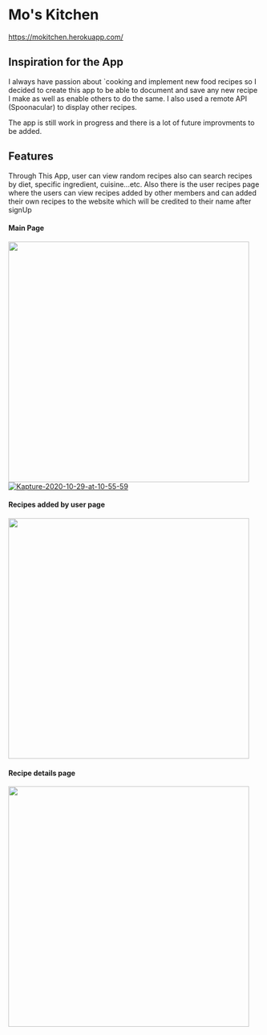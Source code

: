 # Mo's Kitchen

https://mokitchen.herokuapp.com/

## Inspiration for the App

I always have passion about `cooking and implement new food recipes so I
decided to create this app to be able to document and save any new recipe
I make as well as enable others to do the same. I also used a remote API
(Spoonacular) to display other recipes.

The app is still work in progress and there is a lot of future improvments
to be added.

## Features

Through This App, user can view random recipes also can search recipes by
diet, specific ingredient, cuisine...etc. Also there is the user recipes
page where the users can view recipes added by other members and can added
their own recipes to the website which will be credited to their name
after signUp

#### Main Page

<img src="https://iili.io/3N8ye2.gif" style="width: 30rem;" />
<a href="https://ibb.co/Nr56Jhj"><img src="https://i.ibb.co/vhpxT5P/Kapture-2020-10-29-at-10-55-59.gif" alt="Kapture-2020-10-29-at-10-55-59" border="0" /></a>

#### Recipes added by user page

<img src="https://iili.io/3NnZmb.gif" style="width: 30rem;" />

#### Recipe details page

<img src="https://iili.io/3NoE37.gif" style="width: 30rem;" />
